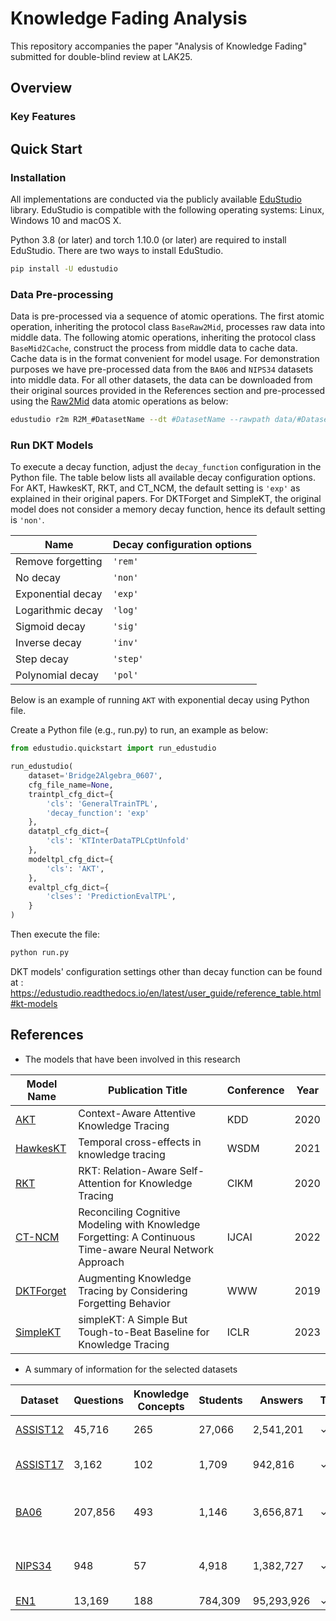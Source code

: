 # Knowledge Fading Analysis
This repository accompanies the paper "Analysis of Knowledge Fading" submitted for double-blind review at LAK25.

## Overview

### Key Features


## Quick Start
### Installation
All implementations are conducted via the publicly available [EduStudio](https://edustudio.ai) library. EduStudio is compatible with the following operating systems: Linux, Windows 10 and macOS X. 

Python 3.8 (or later) and torch 1.10.0 (or later) are required to install EduStudio. There are two ways to install EduStudio.

```bash
pip install -U edustudio
```
### Data Pre-processing
Data is pre-processed via a sequence of atomic operations. The first atomic operation, inheriting the protocol class `BaseRaw2Mid`, processes raw data into middle data. The following atomic operations, inheriting the protocol class `BaseMid2Cache`, construct the process from middle data to cache data. Cache data is in the format convenient for model usage. For demonstration purposes we have pre-processed data from the `BA06` and `NIPS34` datasets into middle data. For all other datasets, the data can be downloaded from their original sources provided in the References section and pre-processed using the [Raw2Mid](https://edustudio.readthedocs.io/en/latest/features/atomic_operations.html) data atomic operations as below:

```bash
edustudio r2m R2M_#DatasetName --dt #DatasetName --rawpath data/#DatasetName/rawdata --midpath data/#DatasetName/middata
```

### Run DKT Models
To execute a decay function, adjust the `decay_function` configuration in the Python file. The table below lists all available decay configuration options. For AKT, HawkesKT, RKT, and CT_NCM, the default setting is `'exp'` as explained in their original papers. For DKTForget and SimpleKT, the original model does not consider a memory decay function, hence its default setting is `'non'`. 

| **Name** | **Decay configuration options** |
|----------|--------------|
| Remove forgetting | `'rem'` |
| No decay | `'non'` |
| Exponential decay | `'exp'` |
| Logarithmic decay | `'log'` |
| Sigmoid decay | `'sig'` |
| Inverse decay | `'inv'` |
| Step decay | `'step'` |
| Polynomial decay | `'pol'` |

Below is an example of running `AKT` with exponential decay using Python file.

Create a Python file (e.g., run.py) to run, an example as below:

```python
from edustudio.quickstart import run_edustudio

run_edustudio(
    dataset='Bridge2Algebra_0607',
    cfg_file_name=None,
    traintpl_cfg_dict={
        'cls': 'GeneralTrainTPL',
        'decay_function': 'exp'
    },
    datatpl_cfg_dict={
        'cls': 'KTInterDataTPLCptUnfold'
    },
    modeltpl_cfg_dict={
        'cls': 'AKT',
    },
    evaltpl_cfg_dict={
        'clses': 'PredictionEvalTPL',
    }
)

```

Then execute the file:

```bash
python run.py
```

DKT models' configuration settings other than decay function can be found at : https://edustudio.readthedocs.io/en/latest/user_guide/reference_table.html#kt-models
## References 
- The models that have been involved in this research

| **Model Name** | **Publication Title** | **Conference** | **Year** |
|----------------|-----------------------|------------------------|----------|
| [AKT](https://dl.acm.org/doi/abs/10.1145/3394486.3403282) | Context-Aware Attentive Knowledge Tracing | KDD | 2020 |
| [HawkesKT](https://dl.acm.org/doi/10.1145/3437963.3441802) | Temporal cross-effects in knowledge tracing | WSDM | 2021 |
| [RKT](https://arxiv.org/pdf/2008.12736) | RKT: Relation-Aware Self-Attention for Knowledge Tracing | CIKM | 2020 |
| [CT-NCM](https://www.semanticscholar.org/paper/Reconciling-Cognitive-Modeling-with-Knowledge-A-Ma-Wang/d3b4115906be4939b7f93736090ec1844d9ae591) | Reconciling Cognitive Modeling with Knowledge Forgetting: A Continuous Time-aware Neural Network Approach | IJCAI | 2022 |
| [DKTForget](https://dl.acm.org/doi/10.1145/3308558.3313565) | Augmenting Knowledge Tracing by Considering Forgetting Behavior | WWW | 2019 |
| [SimpleKT](https://arxiv.org/abs/2302.06881) | simpleKT: A Simple But Tough-to-Beat Baseline for Knowledge Tracing | ICLR | 2023 |

- A summary of information for the selected datasets

| **Dataset** | **Questions** | **Knowledge Concepts** | **Students** | **Answers** | **Timestamp** | **Purpose** | **Questions Bundling** |
|-------------|---------------|------------------------|--------------|-------------|---------------|-------------|------------------------|
| [ASSIST12](https://sites.google.com/site/assistmentsdata/datasets/2012-13-school-data-with-affect) | 45,716 | 265 | 27,066 | 2,541,201 | ✓ | Educational research | ✓ |
| [ASSIST17](https://sites.google.com/view/assistmentsdatamining/dataset?authuser=0) | 3,162 | 102 | 1,709 | 942,816 | ✓ | Educational longitudinal prediction | ✓ |
| [BA06](https://pslcdatashop.web.cmu.edu/KDDCup/) | 207,856 | 493 | 1,146 | 3,656,871 | ✓ | Mathematics-focused educational prediction |  |
| [NIPS34](https://eedi.com/projects/neurips-education-challenge) | 948 | 57 | 4,918 | 1,382,727 | ✓ | Educational research on diagnostic questions |  |
| [EN1](https://github.com/riiid/ednet) | 13,169 | 188 | 784,309 | 95,293,926 | ✓ | AI tutoring | ✓ |
